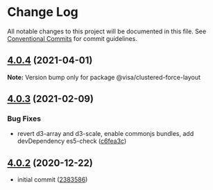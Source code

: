 # Change Log

All notable changes to this project will be documented in this file.
See [Conventional Commits](https://conventionalcommits.org) for commit guidelines.

## [4.0.4](https://github.com/visa/visa-chart-components/compare/@visa/clustered-force-layout@4.0.3...@visa/clustered-force-layout@4.0.4) (2021-04-01)

**Note:** Version bump only for package @visa/clustered-force-layout





## [4.0.3](https://github.com/visa/visa-chart-components/compare/@visa/clustered-force-layout@4.0.2...@visa/clustered-force-layout@4.0.3) (2021-02-09)


### Bug Fixes

* revert d3-array and d3-scale, enable commonjs bundles, add devDependency es5-check ([c6fea3c](https://github.com/visa/visa-chart-components/commit/c6fea3c601dfc4650b52996721ead03a1b363e2b))





## [4.0.2](https://github.com/visa/visa-chart-components/tree/%40visa/clustered-force-layout%404.0.2) (2020-12-22)

- initial commit ([2383586](https://github.com/visa/visa-chart-components/commit/238358698bb59b8f20f424eeedc7235f51e02037))

